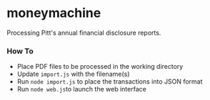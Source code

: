 # moneymachine

Processing Pitt's annual financial disclosure reports.

### How To

- Place PDF files to be processed in the working directory
- Update `import.js` with the filename(s)
- Run `node import.js` to place the transactions into JSON format
- Run `node web.js`to launch the web interface
